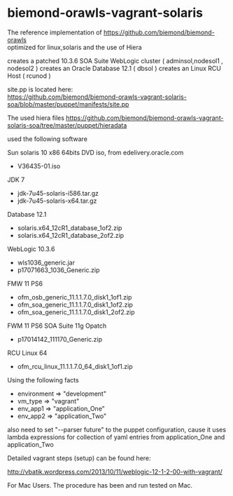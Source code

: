 biemond-orawls-vagrant-solaris
==============================

The reference implementation of https://github.com/biemond/biemond-orawls  
optimized for linux,solaris and the use of Hiera  

creates a patched 10.3.6 SOA Suite WebLogic cluster ( adminsol,nodesol1 , nodesol2 )
creates an Oracle Database 12.1 ( dbsol )
creates an Linux RCU Host ( rcunod )

site.pp is located here:  
https://github.com/biemond/biemond-orawls-vagrant-solaris-soa/blob/master/puppet/manifests/site.pp  

The used hiera files https://github.com/biemond/biemond-orawls-vagrant-solaris-soa/tree/master/puppet/hieradata


used the following software

Sun solaris 10 x86 64bits DVD iso, from edelivery.oracle.com
- V36435-01.iso

JDK 7
- jdk-7u45-solaris-i586.tar.gz
- jdk-7u45-solaris-x64.tar.gz

Database 12.1
- solaris.x64_12cR1_database_1of2.zip
- solaris.x64_12cR1_database_2of2.zip

WebLogic 10.3.6
- wls1036_generic.jar
- p17071663_1036_Generic.zip

FMW 11 PS6
- ofm_osb_generic_11.1.1.7.0_disk1_1of1.zip
- ofm_soa_generic_11.1.1.7.0_disk1_1of2.zip
- ofm_soa_generic_11.1.1.7.0_disk1_2of2.zip

FWM 11 PS6 SOA Suite 11g Opatch
- p17014142_111170_Generic.zip

RCU Linux 64
- ofm_rcu_linux_11.1.1.7.0_64_disk1_1of1.zip

Using the following facts

- environment => "development"
- vm_type     => "vagrant"
- env_app1    => "application_One"
- env_app2    => "application_Two"

also need to set "--parser future" to the puppet configuration, cause it uses lambda expressions for collection of yaml entries from application_One and application_Two


Detailed vagrant steps (setup) can be found here:

http://vbatik.wordpress.com/2013/10/11/weblogic-12-1-2-00-with-vagrant/

For Mac Users.  The procedure has been and run tested on Mac.
